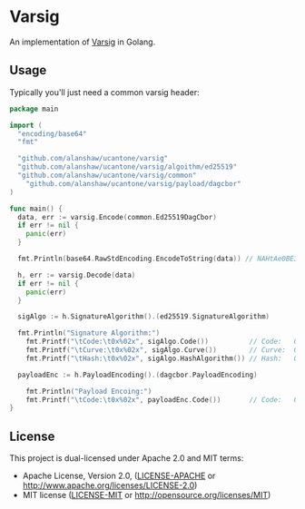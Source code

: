 # Varsig

An implementation of [Varsig](https://github.com/ChainAgnostic/varsig) in Golang.

## Usage

Typically you'll just need a common varsig header:

```go
package main

import (
  "encoding/base64"
  "fmt"

  "github.com/alanshaw/ucantone/varsig"
  "github.com/alanshaw/ucantone/varsig/algoithm/ed25519"
  "github.com/alanshaw/ucantone/varsig/common"
	"github.com/alanshaw/ucantone/varsig/payload/dagcbor"
)

func main() {
  data, err := varsig.Encode(common.Ed25519DagCbor)
  if err != nil {
    panic(err)
  }

  fmt.Println(base64.RawStdEncoding.EncodeToString(data)) // NAHtAe0BE3E

  h, err := varsig.Decode(data)
  if err != nil {
    panic(err)
  }

  sigAlgo := h.SignatureAlgorithm().(ed25519.SignatureAlgorithm)

  fmt.Println("Signature Algorithm:")
	fmt.Printf("\tCode:\t0x%02x", sigAlgo.Code())          // Code:   0xed
	fmt.Printf("\tCurve:\t0x%02x", sigAlgo.Curve())        // Curve:  0xed
	fmt.Printf("\tHash:\t0x%02x", sigAlgo.HashAlgorithm()) // Hash:   0x13

  payloadEnc := h.PayloadEncoding().(dagcbor.PayloadEncoding)

	fmt.Println("Payload Encoing:")
	fmt.Printf("\tCode:\t0x%02x", payloadEnc.Code())       // Code:   0x71
}
```

## License

This project is dual-licensed under Apache 2.0 and MIT terms:

- Apache License, Version 2.0, ([LICENSE-APACHE](https://github.com/ucan-wg/go-varsig/blob/master/LICENSE-APACHE-2.0) or http://www.apache.org/licenses/LICENSE-2.0)
- MIT license ([LICENSE-MIT](https://github.com/ucan-wg/go-varsig/blob/master/LICENSE-MIT) or http://opensource.org/licenses/MIT)
